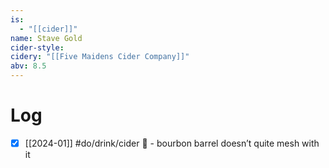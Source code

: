 ```yaml
---
is:
  - "[[cider]]"
name: Stave Gold
cider-style: 
cidery: "[[Five Maidens Cider Company]]"
abv: 8.5
---
```

# Log
- [x] [[2024-01]] #do/drink/cider 🤞 - bourbon barrel doesn’t quite mesh with it
